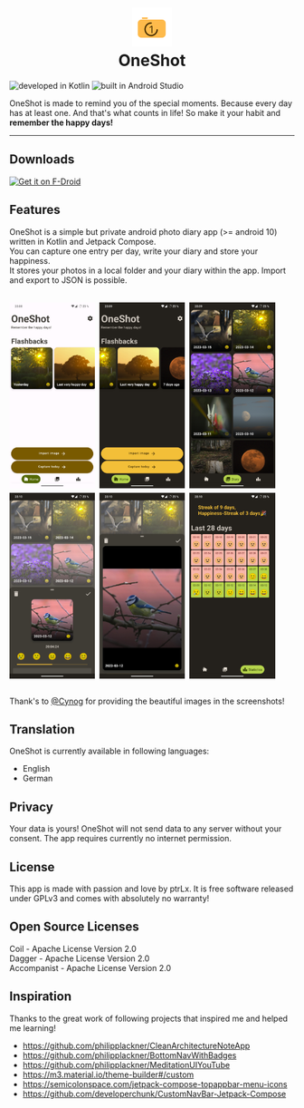 <h1 align="center">
    <br>
    <img width="70" src="logo/v1/logo_709.svg" alt="App icon" />
    <br>
    OneShot
    <br>
</h1>

<!-- <h1> <img src="logo/v1/logo_709.svg"
  width="128"
  height="128"
  style="float:left;">

# OneShot

</h1>

**Remember the happy days!**

<br>

 -->

![developed in Kotlin](https://img.shields.io/badge/developed%20in-Kotlin-blue.svg) ![built in Android Studio](https://img.shields.io/badge/built%20in-Android%20Studio-green.svg)

OneShot is made to remind you of the special moments. Because every day has at least one. And that's what counts in life! So make it your habit and **remember the happy days!**

---

## Downloads

[<img src="https://fdroid.gitlab.io/artwork/badge/get-it-on.png"
    alt="Get it on F-Droid"
    height="80">](https://f-droid.org/packages/de.ptrlx.oneshot)

## Features

OneShot is a simple but private android photo diary app (>= android 10) written in Kotlin and Jetpack Compose.  
You can capture one entry per day, write your diary and store your happiness.  
It stores your photos in a local folder and your diary within the app. Import and export to JSON is possible.

<br>
<div style="display:flex;">
<img alt="preview 1" src="fastlane/metadata/android/en-US/images/phoneScreenshots/preview_1.jpg" width="30%">
<img style="padding-left: 8px;" alt="preview 2" src="fastlane/metadata/android/en-US/images/phoneScreenshots/preview_2.jpg" width="30%">
<img style="padding-left: 8px;" alt="preview 3" src="fastlane/metadata/android/en-US/images/phoneScreenshots/preview_3.jpg" width="30%">
</div>

<div style="display:flex;  padding-top: 8px;">
<img  alt="preview 1" src="fastlane/metadata/android/en-US/images/phoneScreenshots/preview_4.jpg" width="30%">
<img style="padding-left: 8px;" alt="preview 2" src="fastlane/metadata/android/en-US/images/phoneScreenshots/preview_5.jpg" width="30%">
<img style="padding-left: 8px;" alt="preview 3" src="fastlane/metadata/android/en-US/images/phoneScreenshots/preview_6.jpg" width="30%">
</div>
<br>

Thank's to [@Cynog](https://github.com/Cynog) for providing the beautiful images in the screenshots!

## Translation

OneShot is currently available in following languages:

* English
* German

## Privacy

Your data is yours!
OneShot will not send data to any server without your consent.
The app requires currently no internet permission.

## License

This app is made with passion and love by ptrLx️.
It is free software released under GPLv3 and comes with absolutely no warranty!

## Open Source Licenses

Coil - Apache License Version 2.0  
Dagger - Apache License Version 2.0  
Accompanist - Apache License Version 2.0

## Inspiration

Thanks to the great work of following projects that inspired me and helped me learning!

* <https://github.com/philipplackner/CleanArchitectureNoteApp>
* <https://github.com/philipplackner/BottomNavWithBadges>
* <https://github.com/philipplackner/MeditationUIYouTube>
* <https://m3.material.io/theme-builder#/custom>
* <https://semicolonspace.com/jetpack-compose-topappbar-menu-icons>
* <https://github.com/developerchunk/CustomNavBar-Jetpack-Compose>
